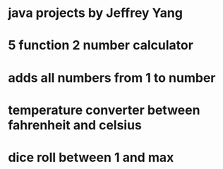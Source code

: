 # java projects by Jeffrey Yang
# 5 function 2 number calculator
# adds all numbers from 1 to number
# temperature converter between fahrenheit and celsius
# dice roll between 1 and max
